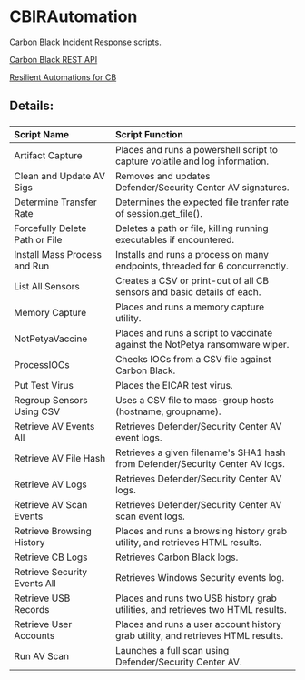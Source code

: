 # CBIRAutomation
Carbon Black Incident Response scripts.

[Carbon Black REST API](https://github.com/carbonblack/cbapi-python)

[Resilient Automations for CB](https://github.com/jjfallete/resilient/blob/master/functions/carbon_black/)


## Details:

###
| **Script Name** | **Script Function** |
| :------------- |:-------------|
| Artifact Capture | Places and runs a powershell script to capture volatile and log information. |
| Clean and Update AV Sigs | Removes and updates Defender/Security Center AV signatures. |
| Determine Transfer Rate | Determines the expected file tranfer rate of session.get_file(). |
| Forcefully Delete Path or File | Deletes a path or file, killing running executables if encountered. |
| Install Mass Process and Run | Installs and runs a process on many endpoints, threaded for 6 concurrenctly. |
| List All Sensors | Creates a CSV or print-out of all CB sensors and basic details of each. |
| Memory Capture | Places and runs a memory capture utility. |
| NotPetyaVaccine | Places and runs a script to vaccinate against the NotPetya ransomware wiper. |
| ProcessIOCs | Checks IOCs from a CSV file against Carbon Black. |
| Put Test Virus | Places the EICAR test virus. |
| Regroup Sensors Using CSV | Uses a CSV file to mass-group hosts (hostname, groupname).
| Retrieve AV Events All | Retrieves Defender/Security Center AV event logs. |
| Retrieve AV File Hash | Retrieves a given filename's SHA1 hash from Defender/Security Center AV logs. |
| Retrieve AV Logs | Retrieves Defender/Security Center AV logs. |
| Retrieve AV Scan Events | Retrieves Defender/Security Center AV scan event logs. |
| Retrieve Browsing History | Places and runs a browsing history grab utility, and retrieves HTML results. |
| Retrieve CB Logs | Retrieves Carbon Black logs. |
| Retrieve Security Events All | Retrieves Windows Security events log. |
| Retrieve USB Records | Places and runs two USB history grab utilities, and retrieves two HTML results. |
| Retrieve User Accounts | Places and runs a user account history grab utility, and retrieves HTML results. |
| Run AV Scan | Launches a full scan using Defender/Security Center AV. |
